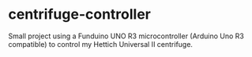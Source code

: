 # centrifuge-controller
Small project using a Funduino UNO R3 microcontroller (Arduino Uno R3 compatible) to control my Hettich Universal II centrifuge.
